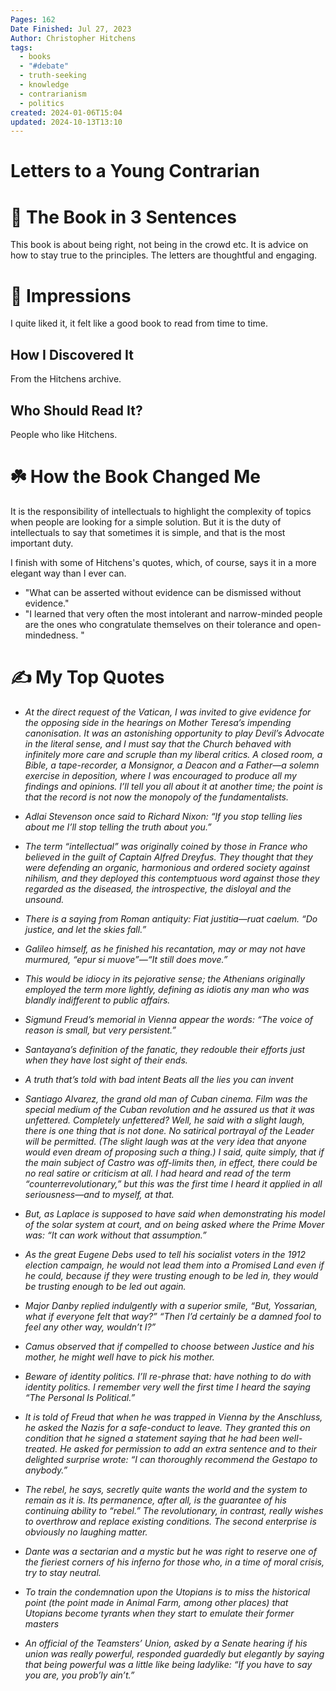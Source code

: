 ```yaml
---
Pages: 162
Date Finished: Jul 27, 2023
Author: Christopher Hitchens
tags:
  - books
  - "#debate"
  - truth-seeking
  - knowledge
  - contrarianism
  - politics
created: 2024-01-06T15:04
updated: 2024-10-13T13:10
---
```

# Letters to a Young Contrarian

# 🚀 The Book in 3 Sentences
This book is about being right, not being in the crowd etc. It is advice on how to stay true to the principles. The letters are thoughtful and engaging. 

# 🎨 Impressions
I quite liked it, it felt like a good book to read from time to time.

## How I Discovered It
From the Hitchens archive. 

## Who Should Read It?
People who like Hitchens.

# ☘️ How the Book Changed Me
It is the responsibility of intellectuals to highlight the complexity of topics when people are looking for a simple solution. But it is the duty of intellectuals to say that sometimes it is simple, and that is the most important duty. 


I finish with some of Hitchens's quotes, which, of course, says it in a more elegant way than I ever can.

- "What can be asserted without evidence can be dismissed without evidence."
- "I learned that very often the most intolerant and narrow-minded people are the ones who congratulate themselves on their tolerance and open-mindedness. "

# ✍️ My Top  Quotes

- *At the direct request of the Vatican, I was invited to give evidence for the opposing side in the hearings on Mother Teresa’s impending canonisation. It was an astonishing opportunity to play Devil’s Advocate in the literal sense, and I must say that the Church behaved with infinitely more care and scruple than my liberal critics. A closed room, a Bible, a tape-recorder, a Monsignor, a Deacon and a Father—a solemn exercise in deposition, where I was encouraged to produce all my findings and opinions. I’ll tell you all about it at another time; the point is that the record is not now the monopoly of the fundamentalists.* 
- *Adlai Stevenson once said to Richard Nixon: “If you stop telling lies about me I’ll stop telling the truth about you.”* 
 
- *The term “intellectual” was originally coined by those in France who believed in the guilt of Captain Alfred Dreyfus. They thought that they were defending an organic, harmonious and ordered society against nihilism, and they deployed this contemptuous word against those they regarded as the diseased, the introspective, the disloyal and the unsound.* 
 
- *There is a saying from Roman antiquity: Fiat justitia—ruat caelum. “Do justice, and let the skies fall.”* 
 
- *Galileo himself, as he finished his recantation, may or may not have murmured, “epur si muove”—“It still does move.”* 
 
- *This would be idiocy in its pejorative sense; the Athenians originally employed the term more lightly, defining as idiotis any man who was blandly indifferent to public affairs.* 
 
- *Sigmund Freud’s memorial in Vienna appear the words: “The voice of reason is small, but very persistent.”* 
 
- *Santayana’s definition of the fanatic, they redouble their efforts just when they have lost sight of their ends.* 
 
- *A truth that’s told with bad intent Beats all the lies you can invent* 
 
- *Santiago Alvarez, the grand old man of Cuban cinema. Film was the special medium of the Cuban revolution and he assured us that it was unfettered. Completely unfettered? Well, he said with a slight laugh, there is one thing that is not done. No satirical portrayal of the Leader will be permitted. (The slight laugh was at the very idea that anyone would even dream of proposing such a thing.) I said, quite simply, that if the main subject of Castro was off-limits then, in effect, there could be no real satire or criticism at all. I had heard and read of the term “counterrevolutionary,” but this was the first time I heard it applied in all seriousness—and to myself, at that.* 
 
- *But, as Laplace is supposed to have said when demonstrating his model of the solar system at court, and on being asked where the Prime Mover was: “It can work without that assumption.”* 
 
- *As the great Eugene Debs used to tell his socialist voters in the 1912 election campaign, he would not lead them into a Promised Land even if he could, because if they were trusting enough to be led in, they would be trusting enough to be led out again.* 
 
- *Major Danby replied indulgently with a superior smile, “But, Yossarian, what if everyone felt that way?” “Then I’d certainly be a damned fool to feel any other way, wouldn’t I?”* 
 
- *Camus observed that if compelled to choose between Justice and his mother, he might well have to pick his mother.* 
 
- *Beware of identity politics. I’ll re-phrase that: have nothing to do with identity politics. I remember very well the first time I heard the saying “The Personal Is Political.”* 
 
- *It is told of Freud that when he was trapped in Vienna by the Anschluss, he asked the Nazis for a safe-conduct to leave. They granted this on condition that he signed a statement saying that he had been well-treated. He asked for permission to add an extra sentence and to their delighted surprise wrote: “I can thoroughly recommend the Gestapo to anybody.”* 
 
- *The rebel, he says, secretly quite wants the world and the system to remain as it is. Its permanence, after all, is the guarantee of his continuing ability to “rebel.” The revolutionary, in contrast, really wishes to overthrow and replace existing conditions. The second enterprise is obviously no laughing matter.* 
 
- *Dante was a sectarian and a mystic but he was right to reserve one of the fieriest corners of his inferno for those who, in a time of moral crisis, try to stay neutral.* 
 
- *To train the condemnation upon the Utopians is to miss the historical point (the point made in Animal Farm, among other places) that Utopians become tyrants when they start to emulate their former masters* 
 
- *An official of the Teamsters’ Union, asked by a Senate hearing if his union was really powerful, responded guardedly but elegantly by saying that being powerful was a little like being ladylike: “If you have to say you are, you prob’ly ain’t.”* 
 
